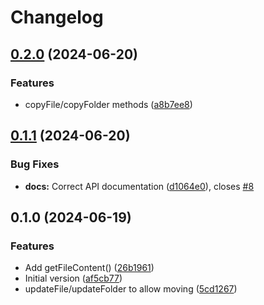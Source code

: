 # Changelog

## [0.2.0](https://github.com/humanwhocodes/object-store/compare/object-store-v0.1.1...object-store-v0.2.0) (2024-06-20)


### Features

* copyFile/copyFolder methods ([a8b7ee8](https://github.com/humanwhocodes/object-store/commit/a8b7ee8bcb4219f0aea823e8fefa3b54f6402515))

## [0.1.1](https://github.com/humanwhocodes/object-store/compare/object-store-v0.1.0...object-store-v0.1.1) (2024-06-20)


### Bug Fixes

* **docs:** Correct API documentation ([d1064e0](https://github.com/humanwhocodes/object-store/commit/d1064e00a302463593909ce24d0488226a63a0ec)), closes [#8](https://github.com/humanwhocodes/object-store/issues/8)

## 0.1.0 (2024-06-19)


### Features

* Add getFileContent() ([26b1961](https://github.com/humanwhocodes/object-store/commit/26b19619ae533c5ece08d13ddfe73e5a9cfde857))
* Initial version ([af5cb77](https://github.com/humanwhocodes/object-store/commit/af5cb7722724d6dda11133120b7e30bc42e00eb8))
* updateFile/updateFolder to allow moving ([5cd1267](https://github.com/humanwhocodes/object-store/commit/5cd12677cf77b4339de1cc1f8e1006e147fed370))
